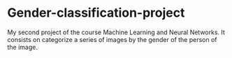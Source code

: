 # Gender-classification-project
My second project of the course Machine Learning and Neural Networks. It consists on categorize a series of images by the gender of the person of the image.
